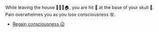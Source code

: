 While leaving the house 🏃🏻‍♂️🏠, you are hit 🎯 at the base of your skull 🤕. 
 Pain overwhelmes you as you lose consciousness 😵.

- [Regain consciousness 😖](../0/0.md)
